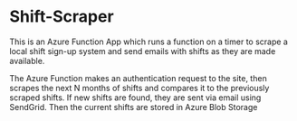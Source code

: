 # Shift-Scraper

This is an Azure Function App which runs a function on a timer to scrape a local shift sign-up system and send emails with shifts as they are made available.

The Azure Function makes an authentication request to the site, then scrapes the next N months of shifts and compares it to the previously scraped shifts. If new shifts are found, they are sent via email using SendGrid. Then the current shifts are stored in Azure Blob Storage